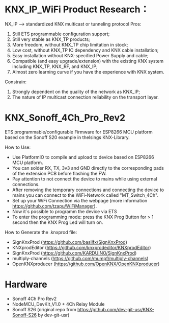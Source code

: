 # KNX_IP_WiFi Product Research：
  NX_IP --> standardized KNX multicast or tunneling protocol 
Pros:
  1. Still ETS programmable configuration support;
  2. Still very stable as KNX_TP products;
  3. More freedom, without KNX_TP chip limitation in stock;
  4. Low cost, without KNX_TP IC dependency and KNX cable installation;
  5. Easy installation without KNX-specified Power Supply and cable;
  6. Compatible (and easy upgrade/extension) with the existing KNX system including KNX_TP, KNX_RF, and KNX_IP;
  7. Almost zero learning curve if you have the experience with KNX system.
  
Constrain:
  1. Strongly dependent on the quality of the network as KNX_IP;
  2. The nature of IP multicast connection reliability on the transport layer.

# KNX_Sonoff_4Ch_Pro_Rev2
ETS programmable/configurable Firmware for ESP8266 MCU platform based on the Sonoff S20 example in thelsings KNX-Library.

How to Use:
- Use PlatformIO to compile and upload to device based on ESP8266 MCU platform. 
- You can solder RX, TX, 3v3 and GND directly to the corresponding pads of the extension PCB before flashing the FW.
- Pay attention to not connect the device to mains while using external connections.
- After removing the temporary connections and connecting the device to mains you can connect to the WiFi-Network called "MT_Switch_4Ch".
- Set up your WiFi Connection via the webpage (more information https://github.com/tzapu/WiFiManager).
- Now it´s possible to programm the device via ETS
- To enter the programming mode: press the KNX Prog Button for > 1 second then the KNX Prog Led will turn on.

How to Generate the .knxprod file:
- SignKnxProd (https://github.com/basilfx/SignKnxProd)
- KNXprodEditor (https://github.com/knxprodeditor/KNXprodEditor)
- SignKnxProd (https://github.com/KARDUINO/SignKnxProd)
- multiply-channels (https://github.com/mumpf/multiply-channels)
- OpenKNXproducer (https://github.com/OpenKNX/OpenKNXproducer)

# Hardware 
- Sonoff 4Ch Pro Rev2
- NodeMCU_DevKit_V1.0 + 4Ch Relay Module
- Sonoff S26 (original repo from https://github.com/dev-git-usr/KNX-Sonoff-S26 by dev-git-usr)